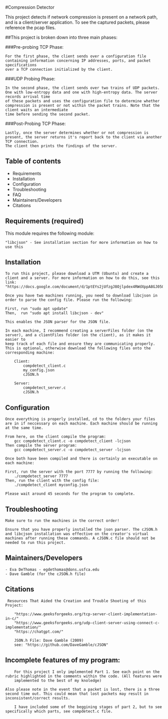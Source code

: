 #Compression Detector

This project detects if network compression is present on a network path, and is a client/server application. To see the captured packets, please
reference the pcap files.

##This project is broken down into three main phases:

###Pre-probing TCP Phase:
    
    For the first phase, the client sends over a configuration file containing information concerning IP addresses, ports, and packet specifications
    over a TCP connection initialized by the client.

###UDP Probing Phase:

    In the second phase, the client sends over two trains of UDP packets. One with low-entropy data and one with high-entropy data. The server records arrival time
    of these packets and uses the configuration file to determine whether compression is present or not within the packet trains. Note that the client waits an intermediate
    time before sending the second packet.

###Post-Probing TCP Phase:

    Lastly, once the server determines whether or not compression is present, the server returns it's report back to the client via another TCP connection.
    The client then prints the findings of the server.

## Table of contents

- Requirements
- Installation
- Configuration
- Troubleshooting
- FAQ
- Maintainers/Developers
- Citations


## Requirements (required)

This module requires the following module:

    "libcjson" - See installation section for more information on how to use this

## Installation

    To run this project, please download a UTM (Ubuntu) and create a client and a server. For more information on how to do this, see this link:
    "https://docs.google.com/document/d/1ptEYs2jUfzgJ8Ojlpdex4RWdXppA8GJ050ht7pk3z9I/edit"
    
    Once you have two machines running, you need to download libcjson in order to parse the config file. Please run the following:
    
    First, run "sudo apt update"
    Then,  run "sudo apt install libcjson - dev"

    This enables the JSON parser for the JSON file.

    In each machine, I recommend creating a serverFiles folder (on the server), and a clientFiles folder (on the client), as it makes it easier to
    keep track of each file and ensure they are communicating properly. This is optional, otherwise download the following files onto the corresponding machine:

        Client:
            compdetect_client.c
            my_config.json
            cJSON.h
        
        Server:
            compdetect_server.c
            cJSON.h

## Configuration

    Once everything is properly installed, cd to the folders your files are in if neccessary on each machine. Each machine should be running
    at the same time.

    From here, on the client compile the program:
        gcc compdetect_client.c -o compdetect_client -lcjson
    Then compile the server program:
        gcc compdetect_server.c -o compdetect_server -lcjson

    Once both have been compiled and there is certainly an executable on each machine:
    
    First, run the server with the port 7777 by running the following:
        ./compdetect_server 7777
    Then, run the client with the config file:
        ./compdetect_client myconfig.json

    Please wait around 45 seconds for the program to complete.

## Troubleshooting
    
    Make sure to run the machines in the correct order!

    Ensure that you have properly installed the json parser. The cJSON.h and libcjson installation was effective on the creator's virtual
    machines after running these commands. A cJSON.c file should not be needed to run this project.


## Maintainers/Developers

    - Eva DeThomas - egdethomas@dons.usfca.edu
    - Dave Gamble (for the cJSON.h file)

## Citations
     Resources That Aided the Creation and Trouble Shooting of this Project:

        "https://www.geeksforgeeks.org/tcp-server-client-implementation-in-c/"
        "https://www.geeksforgeeks.org/udp-client-server-using-connect-c-implementation/"
        "https://chatgpt.com/"

        JSON.h File: Dave Gamble (2009)
        see: "https://github.com/DaveGamble/cJSON"

## Incomplete features of my program:

        For this project I only implemented Part 1. See each point on the rubric highlighted in the comments within the code. (All features were
        implemented to the best of my knoledge)

	Also please note in the event that a packet is lost, there is a three second time out. This could mean that lost packets may result in inconsistent/correct results.

        I have included some of the beggining stages of part 2, but to see specifically which parts, see compdetect.c file.

